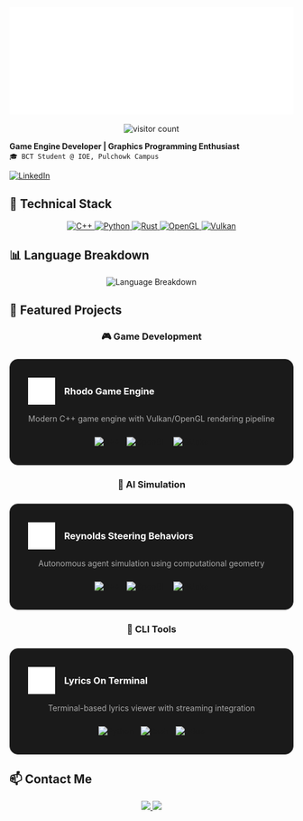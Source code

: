 <div align="center">
  <img src="https://raw.githubusercontent.com/AakrishtSP/AakrishtSP/master/header.svg" 
       alt="Aakrisht Paudel | Game Engine Developer" 
       width="600">
</div>

<p align="center">
  <img src="https://visitor-badge.laobi.icu/badge?page_id=AakrishtSP.AakrishtSP" alt="visitor count"/>
</p>

**Game Engine Developer | Graphics Programming Enthusiast**  
`🎓 BCT Student @ IOE, Pulchowk Campus`

[![LinkedIn](https://img.shields.io/badge/LinkedIn-0A66C2?style=for-the-badge&logo=linkedin&logoColor=white)](https://www.linkedin.com/in/aakrisht-sharma-paudel/)

## 🔧 Technical Stack
<p align="center">
  <!-- C++ -->
  <a href="https://isocpp.org/" target="_blank">
    <img src="https://img.shields.io/badge/C++-00599C?style=for-the-badge&logo=cplusplus&logoColor=white"
         alt="C++"
         title="C++ - ISO/IEC 14882 Standard">
  </a>

  <!-- Python -->
  <a href="https://www.python.org/" target="_blank">
    <img src="https://img.shields.io/badge/Python-3776AB?style=for-the-badge&logo=python&logoColor=white"
         alt="Python"
         title="Python - PSF Trademark">
  </a>

  <!-- Rust -->
  <a href="https://www.rust-lang.org/" target="_blank">
    <img src="https://img.shields.io/badge/Rust-000000?style=for-the-badge&logo=rust&logoColor=white"
         alt="Rust"
         title="Rust - Memory-safe systems">
  </a>

  <!-- OpenGL -->
  <a href="https://www.opengl.org/" target="_blank">
    <img src="https://img.shields.io/badge/OpenGL-5586A4?style=for-the-badge&logo=opengl&logoColor=white"
         alt="OpenGL"
         title="OpenGL - Cross-platform graphics API">
  </a>

  <!-- Vulkan -->
  <a href="https://www.vulkan.org/" target="_blank">
    <img src="https://img.shields.io/badge/Vulkan-AC162C?style=for-the-badge&logo=vulkan&logoColor=white"
         alt="Vulkan"
         title="Vulkan - Next-gen graphics & compute">
  </a>
</p>

## 📊 Language Breakdown
<p align="center">
  <img src="https://github-readme-stats.vercel.app/api/top-langs/?username=AakrishtSP&layout=compact&theme=radical&hide=html,css,scss,blade&langs_count=8" 
       alt="Language Breakdown" 
       style="max-width: 100%">
</p>

## 🚀 Featured Projects
<div align="center">

### 🎮 Game Development
<div style="background: #1a1a1a; padding: 2rem; border-radius: 15px; margin: 1.5rem 0; border: 1px solid #333; max-width: 800px;">
  <div style="display: flex; align-items: center; gap: 1rem; margin-bottom: 1rem;">
    <img src="https://raw.githubusercontent.com/devicons/devicon/master/icons/cplusplus/cplusplus-original.svg" 
         width="48" 
         alt="C++"
         style="filter: brightness(0) invert(1);">
    <h3 style="margin: 0;">
      <a href="https://github.com/AakrishtSP/Rhodo.git" style="color: #fff; text-decoration: none;">
        Rhodo Game Engine
      </a>
    </h3>
  </div>
  <p style="color: #aaa; margin-bottom: 1.5rem;">Modern C++ game engine with Vulkan/OpenGL rendering pipeline</p>
  <div style="display: flex; gap: 0.8rem; flex-wrap: wrap; justify-content: center;">
    <img src="https://img.shields.io/badge/C++-00599C?style=for-the-badge&logo=cplusplus&logoColor=white" alt="C++">
    <img src="https://img.shields.io/badge/OpenGL-5586A4?style=for-the-badge&logo=opengl&logoColor=white" alt="OpenGL">
    <img src="https://img.shields.io/badge/CMake-000000?style=for-the-badge&logo=cmake&logoColor=white" alt="CMake">
  </div>
</div>

### 🤖 AI Simulation
<div style="background: #1a1a1a; padding: 2rem; border-radius: 15px; margin: 1.5rem 0; border: 1px solid #333; max-width: 800px;">
  <div style="display: flex; align-items: center; gap: 1rem; margin-bottom: 1rem;">
    <img src="https://raw.githubusercontent.com/devicons/devicon/master/icons/cplusplus/cplusplus-original.svg" 
         width="48" 
         alt="C++"
         style="filter: brightness(0) invert(1);">
    <h3 style="margin: 0;">
      <a href="https://github.com/AakrishtSP/Reynolds-Steering-Behaviours.git" style="color: #fff; text-decoration: none;">
        Reynolds Steering Behaviors
      </a>
    </h3>
  </div>
  <p style="color: #aaa; margin-bottom: 1.5rem;">Autonomous agent simulation using computational geometry</p>
  <div style="display: flex; gap: 0.8rem; flex-wrap: wrap; justify-content: center;">
    <img src="https://img.shields.io/badge/C++-00599C?style=for-the-badge&logo=cplusplus&logoColor=white" alt="C++">
    <img src="https://img.shields.io/badge/OpenGL-5586A4?style=for-the-badge&logo=opengl&logoColor=white" alt="OpenGL">
    <img src="https://img.shields.io/badge/CMake-000000?style=for-the-badge&logo=cmake&logoColor=white" alt="CMake">
  </div>
</div>

### 🎵 CLI Tools
<div style="background: #1a1a1a; padding: 2rem; border-radius: 15px; margin: 1.5rem 0; border: 1px solid #333; max-width: 800px;">
  <div style="display: flex; align-items: center; gap: 1rem; margin-bottom: 1rem;">
    <img src="https://raw.githubusercontent.com/devicons/devicon/master/icons/python/python-original.svg" 
         width="48" 
         alt="Python"
         style="filter: brightness(0) invert(1);">
    <h3 style="margin: 0;">
      <a href="https://github.com/AakrishtSP/Lyrics-On-Terminal.git" style="color: #fff; text-decoration: none;">
        Lyrics On Terminal
      </a>
    </h3>
  </div>
  <p style="color: #aaa; margin-bottom: 1.5rem;">Terminal-based lyrics viewer with streaming integration</p>
  <div style="display: flex; gap: 0.8rem; flex-wrap: wrap; justify-content: center;">
    <img src="https://img.shields.io/badge/Python-3776AB?style=for-the-badge&logo=python&logoColor=white" alt="Python">
    <img src="https://img.shields.io/badge/Bash-FF6F00?style=for-the-badge&logo=gnubash&logoColor=white" alt="Bash">
    <img src="https://img.shields.io/badge/DBus-269539?style=for-the-badge&logo=dbus&logoColor=white" alt="DBus">
  </div>
</div>
</div>


## 📫 Contact Me
<p align="center">
  <a href="mailto:akrisht62@gmail.com">
    <img src="https://img.shields.io/badge/Personal_Email-D14836?style=for-the-badge&logo=gmail&logoColor=white"/>
  </a>
  <a href="mailto:080bct003.aakrisht@pcampus.edu.np">
    <img src="https://img.shields.io/badge/Academic_Email-005F99?style=for-the-badge&logo=protonmail&logoColor=white"/>
  </a>
</p>
